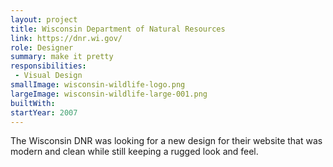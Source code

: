 ```yaml
---
layout: project
title: Wisconsin Department of Natural Resources
link: https://dnr.wi.gov/
role: Designer
summary: make it pretty
responsibilities:
 - Visual Design
smallImage: wisconsin-wildlife-logo.png
largeImage: wisconsin-wildlife-large-001.png
builtWith:
startYear: 2007
---
```


The Wisconsin DNR was looking for a new design for their website that was modern and clean while still keeping a rugged look and feel.
